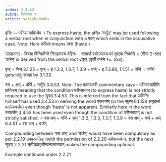 ```yaml
---
index: 3.4.53
sutra: द्वितीयायां च
vritti: satishabodha
---
```






वृत्तिः --ः परीप्सायामित्येव । To express haste, the affix ‘णमुँल्’ may be used following a verbal root when in conjunction with a पदम् which ends in the accusative case. Note: Here परीप्सा means त्वरा (haste.)


उदाहरणम् – विषया विनिवर्तन्ते निराहारस्य देहिनः । रसवर्जं रसोऽप्यस्य परं दृष्ट्वा निवर्तते ॥ (गीता 2-59) ‘वर्जम्’ is derived from the verbal root √वृज् (वृजीँ वर्जने १०. ३४४).


वृज् + णिच् 3.1.25
= वृज् + इ 1.3.3, 1.3.7, 1.3.9
= वर्ज् + इ 7.3.86, 1.1.51
= वर्जि । ‘वर्जि’ gets धातु-सञ्ज्ञा by 3.1.32.


रस + अम् + वर्जि + णमुँल् 3.4.53. Note: The पदमञ्जरी commentary says – परीप्सायामिति प्रायिकम् meaning that the condition परीप्सायाम् (to express haste) is not strictly required to use the सूत्रम् 3.4.53. This is inferred from the fact that पाणिनि: himself has used 3.4.53 in deriving the word एकवर्जम् (in the सूत्रम् 6.1.158 अनुदात्तं पदमेकवर्जम्) even though ‘haste’ is not apparent. Similarly here in the word रसवर्जम् 3.4.53 has been used even though the condition of परीप्सायाम् is not strictly satisfied.
= रस अम् + वर्जि + अम् 1.3.2, 1.3.3, 1.3.7, 1.3.9
= रस अम् + वर्ज् + अम् 6.4.51
= रस अम् + वर्जम्


Compounding between ‘रस अम्’ and ‘वर्जम्’ would have been compulsory as per 2.2.19 उपपदमतिङ् (with the permission of 2.2.20 अमैवाव्ययेन), but the next सूत्रम् 2.2.21 तृतीयाप्रभृतीन्यन्यतरस्याम्‌ makes the compounding optional.


Example continued under 2.2.21

